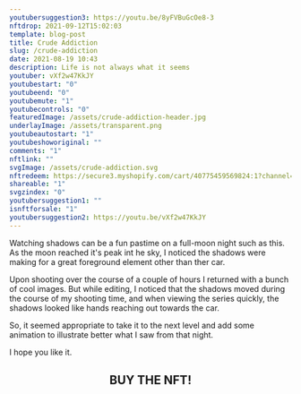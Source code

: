 ```yaml
---
youtubersuggestion3: https://youtu.be/8yFVBuGcOe8-3
nftdrop: 2021-09-12T15:02:03
template: blog-post
title: Crude Addiction
slug: /crude-addiction
date: 2021-08-19 10:43
description: Life is not always what it seems
youtuber: vXf2w47KkJY
youtubestart: "0"
youtubeend: "0"
youtubemute: "1"
youtubecontrols: "0"
featuredImage: /assets/crude-addiction-header.jpg
underlayImage: /assets/transparent.png
youtubeautostart: "1"
youtubeshoworiginal: ""
comments: "1"
nftlink: ""
svgImage: /assets/crude-addiction.svg
nftredeem: https://secure3.myshopify.com/cart/40775459569824:1?channel=buy_button
shareable: "1"
svgzindex: "0"
youtubersuggestion1: ""
isnftforsale: "1"
youtubersuggestion2: https://youtu.be/vXf2w47KkJY
---
```

Watching shadows can be a fun pastime on a full-moon night such as this. As the moon reached it's peak int he sky, I noticed the shadows were making for a great foreground element other than ther car. 

Upon shooting over the course of a couple of hours I returned with a bunch of cool images. But while editing, I noticed that the shadows moved during the course of my shooting time, and when viewing the series quickly, the shadows looked like hands reaching out towards the car. 

So, it seemed appropriate to take it to the next level and add some animation to illustrate better what I saw from that night. 

I hope you like it.

<h2 class="neonText" style="text-align: center;">BUY THE NFT!</h2>